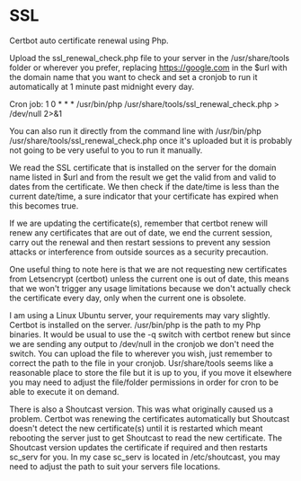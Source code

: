 # SSL
Certbot auto certificate renewal using Php.

Upload the ssl_renewal_check.php file to your server in the /usr/share/tools folder or wherever you prefer, replacing https://google.com in the $url with the domain name that you want to check and set a cronjob to run it automatically at 1 minute past midnight every day.

Cron job: 1 0 * * * /usr/bin/php /usr/share/tools/ssl_renewal_check.php > /dev/null 2>&1

You can also run it directly from the command line with /usr/bin/php /usr/share/tools/ssl_renewal_check.php once it's uploaded but it is probably not going to be very useful to you to run it manually.

We read the SSL certificate that is installed on the server for the domain name listed in $url and from the result we get the valid from and valid to dates from the certificate. We then check if the date/time is less than the current date/time, a sure indicator that your certificate has expired when this becomes true.

If we are updating the certificate(s), remember that certbot renew will renew any certificates that are out of date, we end the current session, carry out the renewal and then restart sessions to prevent any session attacks or interference from outside sources as a security precaution.

One useful thing to note here is that we are not requesting new certificates from Letsencrypt (certbot) unless the current one is out of date, this means that we won't trigger any usage limitations because we don't actually check the certificate every day, only when the current one is obsolete.

I am using a Linux Ubuntu server, your requirements may vary slightly. Certbot is installed on the server. /usr/bin/php is the path to my Php binaries. It would be usual to use the -q switch with certbot renew but since we are sending any output to /dev/null in the cronjob we don't need the switch. You can upload the file to wherever you wish, just remember to correct the path to the file in your cronjob. Usr/share/tools seems like a reasonable place to store the file but it is up to you, if you move it elsewhere you may need to adjust the file/folder permissions in order for cron to be able to execute it on demand.

There is also a Shoutcast version. This was what originally caused us a problem. Certbot was renewing the certificates automatically but Shoutcast doesn't detect the new certificate(s) until it is restarted which meant rebooting the server just to get Shoutcast to read the new certificate. The Shoutcast version updates the certificate if required and then restarts sc_serv for you. In my case sc_serv is located in /etc/shoutcast, you may need to adjust the path to suit your servers file locations.
